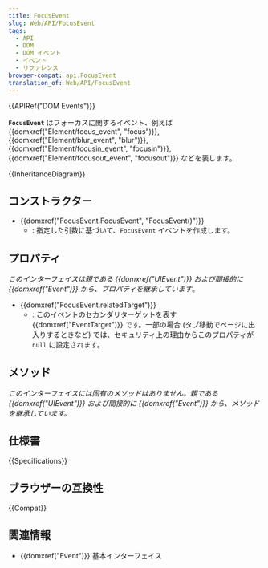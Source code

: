 ```yaml
---
title: FocusEvent
slug: Web/API/FocusEvent
tags:
  - API
  - DOM
  - DOM イベント
  - イベント
  - リファレンス
browser-compat: api.FocusEvent
translation_of: Web/API/FocusEvent
---
```

{{APIRef("DOM Events")}}

**`FocusEvent`** はフォーカスに関するイベント、例えば {{domxref("Element/focus_event", "focus")}}, {{domxref("Element/blur_event", "blur")}}, {{domxref("Element/focusin_event", "focusin")}}, {{domxref("Element/focusout_event", "focusout")}} などを表します。

{{InheritanceDiagram}}

## コンストラクター

- {{domxref("FocusEvent.FocusEvent", "FocusEvent()")}}
  - : 指定した引数に基づいて、`FocusEvent` イベントを作成します。

## プロパティ

_このインターフェイスは親である {{domxref("UIEvent")}} および間接的に {{domxref("Event")}} から、プロパティを継承しています_。

- {{domxref("FocusEvent.relatedTarget")}}
  - : このイベントのセカンダリターゲットを表す {{domxref("EventTarget")}} です。一部の場合 (タブ移動でページに出入りするときなど) では、セキュリティ上の理由からこのプロパティが `null` に設定されます。

## メソッド

_このインターフェイスには固有のメソッドはありません。親である {{domxref("UIEvent")}} および間接的に {{domxref("Event")}} から、メソッドを継承しています。_

## 仕様書

{{Specifications}}

## ブラウザーの互換性

{{Compat}}

## 関連情報

- {{domxref("Event")}} 基本インターフェイス
